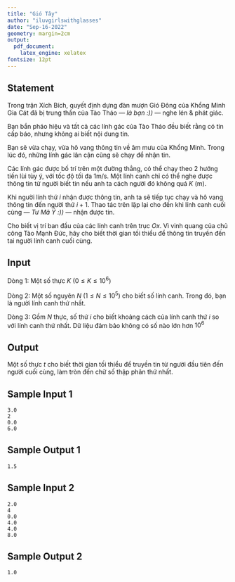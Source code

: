 ```yaml
---
title: "Gió Tây"
author: "iluvgirlswithglasses"
date: "Sep-16-2022"
geometry: margin=2cm
output: 
  pdf_document: 
    latex_engine: xelatex
fontsize: 12pt
---
```


## Statement

Trong trận Xích Bích, quyết định dựng đàn mượn Gió Đông của Khổng Minh Gia Cát đã bị trung thần của Tào Tháo — *là bạn :))* — nghe lén & phát giác.

Bạn bắn pháo hiệu và tất cả các lính gác của Tào Tháo đều biết rằng có tin cấp báo, nhưng không ai biết nội dung tin. 

Bạn sẽ vừa chạy, vừa hô vang thông tin về âm mưu của Khổng Minh. Trong lúc đó, những lính gác lân cận cũng sẽ chạy để nhận tin. 

Các lính gác được bố trí trên một đường thẳng, có thể chạy theo 2 hướng tiến lùi tùy ý, với tốc độ tối đa 1m/s. Một lính canh chỉ có thể nghe được thông tin từ người biết tin nếu anh ta cách người đó không quá $K$ (m). 

Khi người lính thứ $i$ nhận được thông tin, anh ta sẽ tiếp tục chạy và hô vang thông tin đến người thứ $i+1$. Thao tác trên lặp lại cho đến khi lính canh cuối cùng — *Tư Mã Ý :))* — nhận được tin.

Cho biết vị trí ban đầu của các lính canh trên trục $Ox$. Vì vinh quang của chủ công Tào Mạnh Đức, hãy cho biết thời gian tối thiểu để thông tin truyền đến tai người lính canh cuối cùng.

## Input

Dòng 1: Một số thực $K$ $(0 \leq K \leq 10^6)$

Dòng 2: Một số nguyên $N$ $(1 \leq N \leq 10^5)$ cho biết số lính canh. Trong đó, bạn là người lính canh thứ nhất.

Dòng 3: Gồm $N$ thực, số thứ $i$ cho biết khoảng cách của lính canh thứ $i$ so với lính canh thứ nhất. Dữ liệu đảm bảo không có số nào lớn hơn $10^6$

## Output

Một số thực $t$ cho biết thời gian tối thiểu để truyền tin từ người đầu tiên đến người cuối cùng, làm tròn đến chữ số thập phân thứ nhất.

## Sample Input 1

```
3.0 
2 
0.0 
6.0
```

## Sample Output 1

```
1.5
```

## Sample Input 2

```
2.0
4 
0.0
4.0
4.0
8.0
```

## Sample Output 2

```
1.0
```
